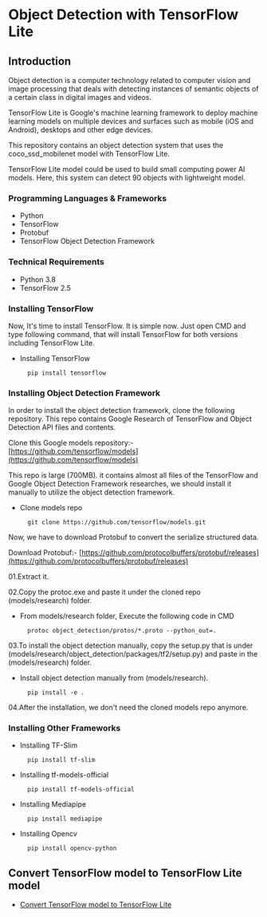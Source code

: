 # Object Detection with TensorFlow Lite

## Introduction

Object detection is a computer technology related to computer vision and image processing that deals with detecting instances of semantic objects of a certain class in digital images and videos.

TensorFlow Lite is Google's machine learning framework to deploy machine learning models on multiple devices and surfaces such as mobile (iOS and Android), desktops and other edge devices.

This repository contains an object detection system that uses the coco_ssd_mobilenet model with TensorFlow Lite.

TensorFlow Lite model could be used to build small computing power AI models. Here, this system can detect 90 objects with lightweight model.


### Programming Languages & Frameworks
- Python
- TensorFlow
- Protobuf
- TensorFlow Object Detection Framework

### Technical Requirements
- Python 3.8
- TensorFlow 2.5

### Installing TensorFlow

Now, It's time to install TensorFlow. It is simple now. Just open CMD and type following command, that will install TensorFlow for both versions including TensorFlow Lite.

- Installing TensorFlow

  ```
    pip install tensorflow
  ```

### Installing Object Detection Framework

In order to install the object detection framework, clone the following repository. This repo contains Google Research of TensorFlow and Object Detection API files and contents.

Clone this Google models repository:- [https://github.com/tensorflow/models](https://github.com/tensorflow/models)

This repo is large (700MB). it contains almost all files of the TensorFlow and Google Object Detection Framework researches, we should install it manually to utilize the object detection framework.

- Clone models repo

  ```
    git clone https://github.com/tensorflow/models.git
  ```


Now, we have to download Protobuf to convert the serialize structured data.


Download Protobuf:- [https://github.com/protocolbuffers/protobuf/releases](https://github.com/protocolbuffers/protobuf/releases)

01.Extract it.

02.Copy the protoc.exe and paste it under the cloned repo (models/research) folder.


- From models/research folder, Execute the following code in CMD

  ```
    protoc object_detection/protos/*.proto --python_out=.
  ```

03.To install the object detection manually, copy the setup.py that is under (models/research/object_detection/packages/tf2/setup.py) and paste in the (models/research) folder.


- Install object detection manually from (models/research).

  ```
    pip install -e .
  ```

04.After the installation, we don't need the cloned models repo anymore.

### Installing Other Frameworks


- Installing TF-Slim

  ```
    pip install tf-slim
  ```

- Installing tf-models-official

  ```
    pip install tf-models-official
  ```

- Installing Mediapipe

  ```
    pip install mediapipe
  ```

- Installing Opencv

  ```
    pip install opencv-python
  ```


## Convert TensorFlow model to TensorFlow Lite model

* [Convert TensorFlow model to TensorFlow Lite](https://www.tensorflow.org/lite/convert)

